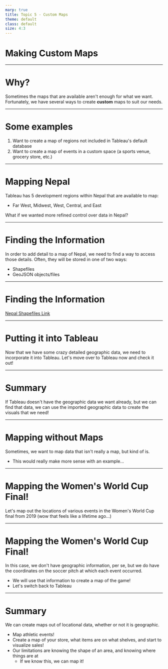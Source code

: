 ```yaml
---
marp: true
title: Topic 5 - Custom Maps
theme: default
class: default
size: 4:3
---
```


# Making Custom Maps

---

# Why?

Sometimes the maps that are available aren't enough for what we want. Fortunately, we have several ways to create **custom** maps to suit our needs.

---

# Some examples

1) Want to create a map of regions not included in Tableau's default database
2) Want to create a map of events in a custom space (a sports venue, grocery store, etc.)

---

# Mapping Nepal

Tableau has 5 development regions within Nepal that are available to map:
- Far West, Midwest, West, Central, and East

What if we wanted more refined control over data in Nepal?

---

# Finding the Information

In order to add detail to a map of Nepal, we need to find a way to access those details. Often, they will be stored in one of two ways:

- Shapefiles
- GeoJSON objects/files

---

# Finding the Information

[Nepal Shapefiles Link](https://data.humdata.org/dataset/admin-shapefiles-of-nepal-mofald)

---

# Putting it into Tableau

Now that we have some crazy detailed geographic data, we need to incorporate it into Tableau. Let's move over to Tableau now and check it out!

---

# Summary

If Tableau doesn't have the geographic data we want already, but we can find that data, we can use the imported geographic data to create the visuals that we need!

---

# Mapping without Maps

Sometimes, we want to map data that isn't really a map, but kind of is.
- This would really make more sense with an example...

---

# Mapping the Women's World Cup Final!

Let's map out the locations of various events in the Women's World Cup final from 2019 (wow that feels like a lifetime ago...)

---

# Mapping the Women's World Cup Final!

In this case, we don't have geographic information, per se, but we do have the coordinates on the soccer pitch at which each event occurred.
- We will use that information to create a map of the game!
- Let's switch back to Tableau

---

# Summary

We can create maps out of locational data, whether or not it is geographic.
- Map athletic events!
- Create a map of your store, what items are on what shelves, and start to visualize sales!
- Our limitations are knowing the shape of an area, and knowing where things are at
    - If we know this, we can map it!